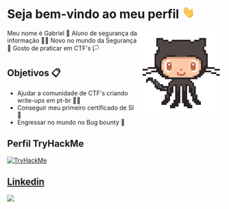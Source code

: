 <h1> Seja bem-vindo ao meu perfil <img src="https://github.com/GabrielDSant/GabrielDSant/blob/main/assets/Hi.gif" width="30px"> </h1>
<img align='right' src='https://github.com/GabrielDSant/GabrielDSant/blob/main/assets/87202985-820dcb80-c2b6-11ea-9f56-7ec461c497c3.gif' width='200"'>

Meu nome é Gabriel 👋 Aluno de segurança da informação 👨‍🎓 Novo no mundo da Segurança 🔐
Gosto de praticar em CTF's 🏳 

## Objetivos 📋
- Ajudar a comunidade de CTF's criando write-ups em pt-br 👨‍💻
- Conseguir meu primeiro certificado de SI 📃
- Engressar no mundo no Bug bounty 🎯

## Perfil TryHackMe
<a href="https://tryhackme.com/p/trvo">
<img src="https://tryhackme-badges.s3.amazonaws.com/trvo.png" alt="TryHackMe">

## Linkedin
  
  <div class="badge-base LI-profile-badge" data-locale="pt_BR" data-size="medium" data-theme="dark" data-type="VERTICAL" data-vanity="gabriel-lucas-dias-de-sant-anna-9a8a021a0" data-version="v1"><a class="badge-base__link LI-simple-link" href="https://br.linkedin.com/in/gabriel-lucas-dias-de-sant-anna-9a8a021a0?trk=profile-badge"><img src="https://img.shields.io/badge/LinkedIn-0077B5?style=for-the-badge&logo=linkedin&logoColor=white"/></a></div>
              
